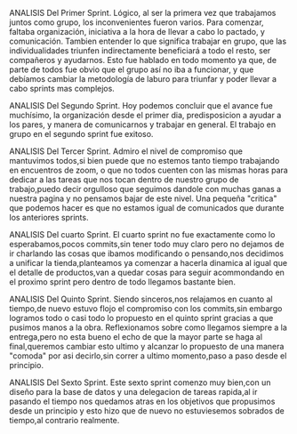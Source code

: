 
ANALISIS Del Primer Sprint.
Lógico, al ser la primera vez que trabajamos juntos como grupo, los inconvenientes fueron varios.
Para comenzar, faltaba organización, iniciativa a la hora de llevar a cabo lo pactado, y comunicación.
Tambien entender lo que significa trabajar en grupo, que las individualidades triunfen indirectamente beneficiará a todo el resto,
ser compañeros y ayudarnos.
Esto fue hablado en todo momento ya que, de parte de todos fue obvio que el grupo así no iba a funcionar, y que debíamos cambiar 
la metodología de laburo para triunfar y poder llevar a cabo sprints mas complejos.

ANALISIS Del Segundo Sprint.
Hoy podemos concluir que el avance fue muchísimo, la organización desde el primer dia, predisposicion a ayudar a los pares, y manera de comunicarnos y trabajar en general.
El trabajo en grupo en el segundo sprint fue exitoso.

ANALISIS Del Tercer Sprint.
Admiro el nivel de compromiso que mantuvimos todos,si bien puede que no estemos tanto tiempo trabajando en encuentros de zoom, o que no todos cuenten con las mismas horas para dedicar a las tareas que nos tocan dentro de nuestro grupo de trabajo,puedo decir orgulloso que seguimos dandole con muchas ganas a nuestra pagina y no pensamos bajar de este nivel.
Una pequeña "critica" que podemos hacer es que no estamos igual de comunicados que durante los anteriores sprints.  

ANALISIS Del cuarto Sprint.
El cuarto sprint no fue exactamente como lo esperabamos,pocos commits,sin tener todo muy claro pero no dejamos de ir charlando las cosas que ibamos modificando o pensando,nos decidimos a unificar la tienda,planteamos ya comenzar a hacerla dinamica al igual que el detalle de productos,van a quedar cosas para seguir acommondando en el proximo sprint pero dentro de todo llegamos bastante bien. 

ANALISIS Del Quinto Sprint.
Siendo sinceros,nos relajamos en cuanto al tiempo,de nuevo estuvo flojo el compromiso con los commits,sin embargo logramos todo o casi todo lo propuesto en el quinto sprint gracias a que pusimos manos a la obra.
Reflexionamos sobre como llegamos siempre a la entrega,pero no esta bueno el echo de que la mayor parte se haga al final,queremos cambiar esto ultimo y alcanzar lo propuesto de una manera "comoda" por asi decirlo,sin correr a ultimo momento,paso a paso desde el principio.

ANALISIS Del Sexto Sprint.
Este sexto sprint comenzo muy bien,con un diseño para la base de datos y una delegacion de tareas rapida,al ir pasando el tiempo nos quedamos atras en los objetivos que propusimos desde un principio y esto hizo que de nuevo no estuviesemos sobrados de tiempo,al contrario realmente.

